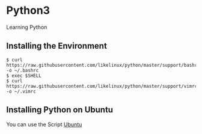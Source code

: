# Python3
Learning Python

## Installing the Environment
```
$ curl https://raw.githubusercontent.com/likelinux/python/master/support/bashrc -o ~/.bashrc
$ exec $SHELL
$ curl https://raw.githubusercontent.com/likelinux/python/master/support/vimrc -o ~/.vimrc
```

## Installing Python on Ubuntu
You can use the Script [Ubuntu](https://raw.githubusercontent.com/likelinux/python/master/support/ubuntu_python.sh)


